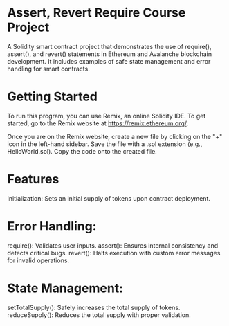 # Assert, Revert Require Course Project
A Solidity smart contract project that demonstrates the use of require(), assert(), and revert() statements in Ethereum and Avalanche blockchain development. It includes examples of safe state management and error handling for smart contracts.

# Getting Started
To run this program, you can use Remix, an online Solidity IDE. To get started, go to the Remix website at https://remix.ethereum.org/.

Once you are on the Remix website, create a new file by clicking on the "+" icon in the left-hand sidebar. Save the file with a .sol extension (e.g., HelloWorld.sol). Copy the code onto the created file. 

# Features
Initialization: Sets an initial supply of tokens upon contract deployment.
# Error Handling:
require(): Validates user inputs.
assert(): Ensures internal consistency and detects critical bugs.
revert(): Halts execution with custom error messages for invalid operations.
# State Management:
setTotalSupply(): Safely increases the total supply of tokens.
reduceSupply(): Reduces the total supply with proper validation.
